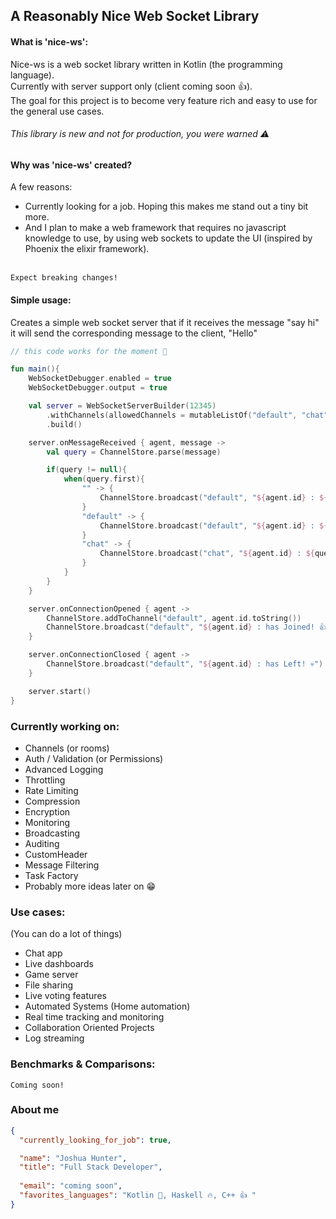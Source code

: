 
## A Reasonably Nice Web Socket Library


#### What is 'nice-ws':

Nice-ws is a web socket library written in Kotlin (the programming language). \
Currently with server support only (client coming soon 👍). \
The goal for this project is to become very feature rich and easy to use for the general use cases.
######  This library is new and not for production, you were warned ⚠️


#### Why was 'nice-ws' created?

A few reasons:
- Currently looking for a job. Hoping this makes me stand out a tiny bit more.
- And I plan to make a web framework that requires no javascript knowledge to use, by using web sockets to update the UI (inspired by Phoenix the elixir framework).



\
``` Expect breaking changes! ```
#### Simple usage:
Creates a simple web socket server that if it receives the message "say hi" it will send the corresponding message to the client, "Hello"
```kotlin
// this code works for the moment 🫢

fun main(){
    WebSocketDebugger.enabled = true
    WebSocketDebugger.output = true

    val server = WebSocketServerBuilder(12345)
        .withChannels(allowedChannels = mutableListOf("default", "chat", ""))
        .build()

    server.onMessageReceived { agent, message ->
        val query = ChannelStore.parse(message)

        if(query != null){
            when(query.first){
                "" -> {
                    ChannelStore.broadcast("default", "${agent.id} : ${query.second}")
                }
                "default" -> {
                    ChannelStore.broadcast("default", "${agent.id} : ${query.second}")
                }
                "chat" -> {
                    ChannelStore.broadcast("chat", "${agent.id} : ${query.second}")
                }
            }
        }
    }

    server.onConnectionOpened { agent ->
        ChannelStore.addToChannel("default", agent.id.toString())
        ChannelStore.broadcast("default", "${agent.id} : has Joined! 👍")
    }

    server.onConnectionClosed { agent ->
        ChannelStore.broadcast("default", "${agent.id} : has Left! 💀")
    }

    server.start()
}

```

### Currently working on:
- Channels (or rooms)
- Auth / Validation (or Permissions)
- Advanced Logging
- Throttling
- Rate Limiting
- Compression
- Encryption
- Monitoring
- Broadcasting
- Auditing
- CustomHeader
- Message Filtering
- Task Factory
- Probably more ideas later on 😁


### Use cases:
(You can do a lot of things)
- Chat app
- Live dashboards
- Game server
- File sharing
- Live voting features
- Automated Systems (Home automation)
- Real time tracking and monitoring
- Collaboration Oriented Projects
- Log streaming

### Benchmarks & Comparisons:

```
Coming soon!
```


### About me

```json
{
  "currently_looking_for_job": true,

  "name": "Joshua Hunter",
  "title": "Full Stack Developer",
  
  "email": "coming soon",
  "favorites_languages": "Kotlin 🥰, Haskell 🔥, C++ 👍 "
}
```